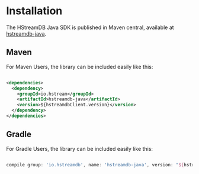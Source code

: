 # Installation

The HStreamDB Java SDK is published in Maven central, available at
[hstreamdb-java](https://search.maven.org/artifact/io.hstream/hstreamdb-java).

## Maven

For Maven Users, the library can be included easily like this:

```xml

<dependencies>
  <dependency>
    <groupId>io.hstream</groupId>
    <artifactId>hstreamdb-java</artifactId>
    <version>${hstreamdbClient.version}</version>
  </dependency>
</dependencies>

```

## Gradle

For Gradle Users, the library can be included easily like this:

```groovy

compile group: 'io.hstreamdb', name: 'hstreamdb-java', version: "${hstreamdbClientVersion}"

```
